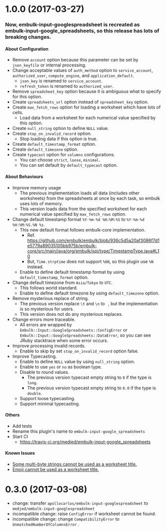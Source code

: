1.0.0 (2017-03-27)
==================

### Now, embulk-input-googlespreadsheet is recreated as embulk-input-google_spreadsheets, so this release has **lots of breaking changes**.

#### About Configuration
- Remove `account` option because this parameter can be set by `json_keyfile` or internal processing.
- Change acceptable values of `auth_method` option to `service_account`, `authorized_user`, `compute_engine`, and `application_default`.
  - `json_key` is renamed to `service_account`.
  - `refresh_token` is renamed to `authorized_user`.
- Remove `spreadsheet_key` option because it is ambiguous what to specify for this option.
- Create `spreadsheets_url` option instead of `spreadsheet_key` option.
- Create `max_fetch_rows` option for loading a worksheet which have lots of cells.
  - Load data from a worksheet for each numerical value specified by this option.
- Create `null_string` option to define `NULL` value.
- Create `stop_on_invalid_record` option.
  - Stop loading data if this option is true.
- Create `default_timestamp_format` option.
- Create `default_timezone` option.
- Create `typecast` option for `columns` configurations.
  - You can choose `strict`, `loose`, `minimal`.
  - You can set default by `default_typecast` option.

#### About Behaviours
- Improve memory usage
  - The previous implementation loads all data (includes other worksheets) from the spreadsheets at once by each task, so embulk uses lots of memory.
  - This version loads data from the specified worksheet for each numerical value specified by `max_fetch_rows` option.
- Change default timestamp format `%Y-%m-%d %H:%M:%S` to `%Y-%m-%d %H:%M:%S.%N %z`.
  - This new default format follows embulk-core implementation.
    - Ref. https://github.com/embulk/embulk/blob/936c5d5a20af3086f7d1e5779a89035105bb975b/embulk-core/src/main/java/org/embulk/spi/type/TimestampType.java#L10
    - But, `Time.strptime` does not support `%6N`, so this plugin use `%N` instead.
  - Enable to define default timestamp format by using `default_timestamp_format` option.
- Change default timezone from `Asia/Tokyo` to `UTC`.
  - This follows world standard.
  - Enable to define default timezone by using `default_timezone` option.
- Remove mysterious replace of string.
  - The previous version replace `\t` and `\n` to ` `, but the implementation is so mysterious for users.
  - This version does not do any mysterious replaces.
- Change errors more traceable.
  - All errors are wrapped by `Embulk::Input::GoogleSpreadsheets::ConfigError` or `Embulk::Input::GoogleSpreadsheets::DataError`, so you can see JRuby stacktrace when some error occurs.
- Improve processing invalid records.
  - Enable to skip by set `stop_on_invalid_record` option false.
- Improve Typecasting.
  - Enable to define `NULL` value by using `null_string` option.
  - Enable to use `yes` or `no` as boolean type.
  - Disable to round values.
    - The previous version typecast empty string to `0` if the type is `long`.
    - The previous version typecast empty string to `0.0` if the type is `double`.
  - Support loose typecasting.
  - Support minimal typecasting.
  
#### Others
- Add tests
- Rename this plugin's name to `embulk-input-google_spreadsheets`
- Start CI
  - https://travis-ci.org/medjed/embulk-input-google_spreadsheets
  
#### Known Issues
- [Some multi-byte strings cannot be used as a worksheet title.](https://github.com/medjed/embulk-input-google_spreadsheets/issues/6)
- [Emoji cannot be used as a worksheet title.](https://github.com/medjed/embulk-input-google_spreadsheets/issues/7)

0.3.0 (2017-03-08)
==================

- change: transfer `apollocarlos/embulk-input-googlespreadsheet` to `medjed/embulk-input-googlespreadsheet`
- incompatible change: raise `ConfigError` if worksheet cannot be found.
- incompatible change: change `CompatibilityError` to `UnmatchedNumberOfColumnsError` .
